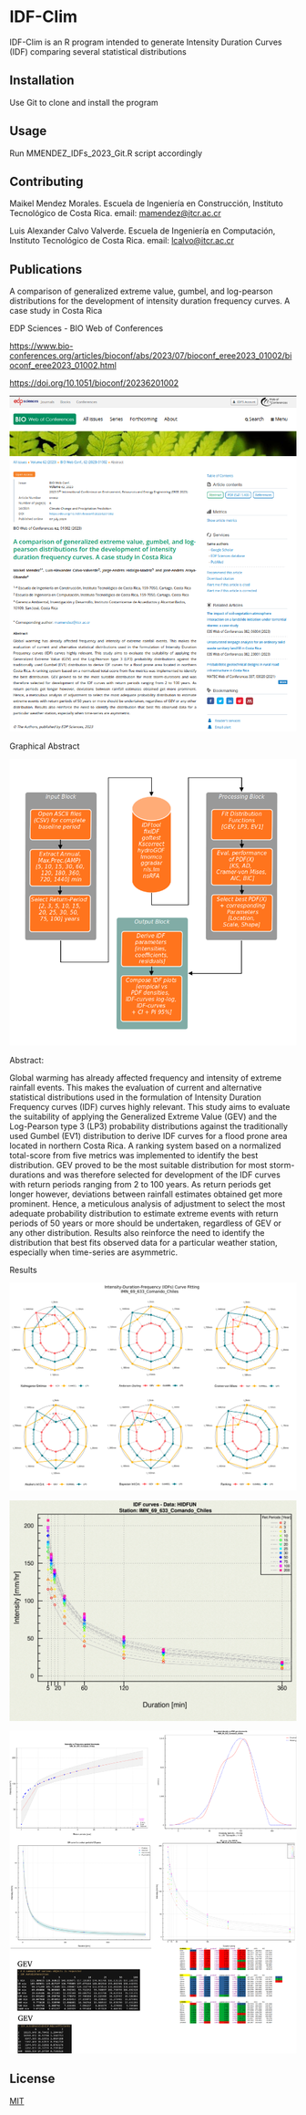# IDF-Clim

IDF-Clim is an R program intended to generate Intensity Duration Curves (IDF) comparing several statistical distributions

## Installation

Use Git to clone and install the program

## Usage

Run MMENDEZ_IDFs_2023_Git.R script accordingly

## Contributing

Maikel Mendez Morales. Escuela de Ingeniería en Construcción, Instituto Tecnológico de Costa Rica. email: mamendez@itcr.ac.cr

Luis Alexander Calvo Valverde. Escuela de Ingeniería en Computación, Instituto Tecnológico de Costa Rica. email: lcalvo@itcr.ac.cr

## Publications

A comparison of generalized extreme value, gumbel, and log-pearson distributions for the development of intensity duration frequency curves. A case study in Costa Rica

EDP Sciences - BIO Web of Conferences

https://www.bio-conferences.org/articles/bioconf/abs/2023/07/bioconf_eree2023_01002/bioconf_eree2023_01002.html

https://doi.org/10.1051/bioconf/20236201002

![alt test](/paper_01.png)

Graphical Abstract

![alt test](/Image_003.png)

Abstract: 

Global warming has already affected frequency and intensity of extreme rainfall events. This makes the evaluation of current and alternative statistical distributions used in the formulation of Intensity Duration Frequency curves (IDF) curves highly relevant. This study aims to evaluate the suitability of applying the Generalized Extreme Value (GEV) and the Log-Pearson type 3 (LP3) probability distributions against the traditionally used Gumbel (EV1) distribution to derive IDF curves for a flood prone area located in northern Costa Rica. A ranking system based on a normalized total-score from five metrics was implemented to identify the best distribution. GEV proved to be the most suitable distribution for most storm-durations and was therefore selected for development of the IDF curves with return periods ranging from 2 to 100 years. As return periods get longer however, deviations between rainfall estimates obtained get more prominent. Hence, a meticulous analysis of adjustment to select the most adequate probability distribution to estimate extreme events with return periods of 50 years or more should be undertaken, regardless of GEV or any other distribution. Results also reinforce the need to identify the distribution that best fits observed data for a particular weather station, especially when time-series are asymmetric.

Results

![alt test](/spider_test_05.png)

![alt test](/HIDFUN_IDF.png)

![alt test](/Comando_Los_Chiles.png)

## License

[MIT](https://choosealicense.com/licenses/mit/)
